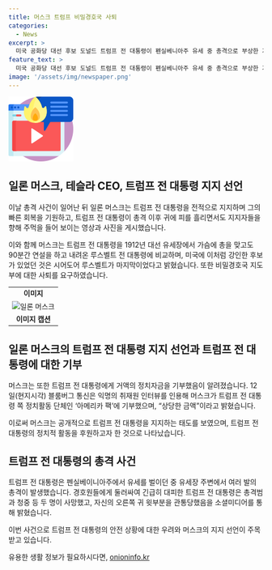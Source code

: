 ```yaml
---
title: 머스크 트럼프 비밀경호국 사퇴
categories:
  - News
excerpt: >
  미국 공화당 대선 후보 도널드 트럼프 전 대통령이 펜실베니아주 유세 중 총격으로 부상한 가운데, 일론 머스크가 트럼프를 지지하는 발언을 했다. 머스크는 트럼프의 회복을 기원하며, 경호 당국에 총기를 신고한 목격자 영상을 게시하기도 했다. 이에 앞서 머스크는 트럼프 캠페인에 기부한 사실이 알려졌다. 머스크의 발언과 지지 행동은 뜨거운 화제를 불러일으키고 있다.
feature_text: >
  미국 공화당 대선 후보 도널드 트럼프 전 대통령이 펜실베니아주 유세 중 총격으로 부상한 가운데, 일론 머스크가 트럼프를 지지하는 발언을 했다. 머스크는 트럼프의 회복을 기원하며, 경호 당국에 총기를 신고한 목격자 영상을 게시하기도 했다. 이에 앞서 머스크는 트럼프 캠페인에 기부한 사실이 알려졌다. 머스크의 발언과 지지 행동은 뜨거운 화제를 불러일으키고 있다.
image: '/assets/img/newspaper.png'
---
```


<p><img src="/assets/img/news.png" alt="rentncar 속보" /></p>

<h2 data-ke-size="size26">일론 머스크, 테슬라 CEO, 트럼프 전 대통령 지지 선언</h2>

<p>이날 총격 사건이 일어난 뒤 일론 머스크는 트럼프 전 대통령을 전적으로 지지하며 그의 빠른 회복을 기원하고, 트럼프 전 대통령이 총격 이후 귀에 피를 흘리면서도 지지자들을 향해 주먹을 들어 보이는 영상과 사진을 게시했습니다.</p>

<p data-ke-size="size16">이와 함께 머스크는 트럼프 전 대통령을 1912년 대선 유세장에서 가슴에 총을 맞고도 90분간 연설을 하고 내려온 루스벨트 전 대통령에 비교하며, 미국에 이처럼 강인한 후보가 있었던 것은 시어도어 루스벨트가 마지막이었다고 밝혔습니다. 또한 비밀경호국 지도부에 대한 사퇴를 요구하였습니다.</p>

<table>
    <tr>
        <td style="text-align: center; height: 17px;"><b>이미지</b></td>
    </tr>
    <tr>
        <td style="text-align: center; height: 17px;"><img src="image-link.jpg" alt="일론 머스크" width="400" height="300"></td>
    </tr>
    <tr>
        <td style="text-align: center; height: 17px;"><b>이미지 캡션</b></td>
    </tr>
</table>

<h2 data-ke-size="size26">일론 머스크의 트럼프 전 대통령 지지 선언과 트럼프 전 대통령에 대한 기부</h2>

<p>머스크는 또한 트럼프 전 대통령에게 거액의 정치자금을 기부했음이 알려졌습니다. 12일(현지시각) 블룸버그 통신은 익명의 취재원 인터뷰를 인용해 머스크가 트럼프 전 대통령 쪽 정치활동 단체인 ‘아메리카 팩’에 기부했으며, “상당한 금액”이라고 밝혔습니다.</p>

<p data-ke-size="size16">이로써 머스크는 공개적으로 트럼프 전 대통령을 지지하는 태도를 보였으며, 트럼프 전 대통령의 정치적 활동을 후원하고자 한 것으로 나타났습니다.</p>

<h2 data-ke-size="size26">트럼프 전 대통령의 총격 사건</h2>

<p>트럼프 전 대통령은 펜실베이니아주에서 유세를 벌이던 중 유세장 주변에서 여러 발의 총격이 발생했습니다. 경호원들에게 둘러싸여 긴급히 대피한 트럼프 전 대통령은 총격범과 청중 등 두 명이 사망했고, 자신의 오른쪽 귀 윗부분을 관통당했음을 소셜미디어를 통해 밝혔습니다.</p>

<p data-ke-size="size16">이번 사건으로 트럼프 전 대통령의 안전 상황에 대한 우려와 머스크의 지지 선언이 주목받고 있습니다.</p>
유용한 생활 정보가 필요하시다면, <a href="https://onioninfo.kr" rel="dofollow">onioninfo.kr</a>


